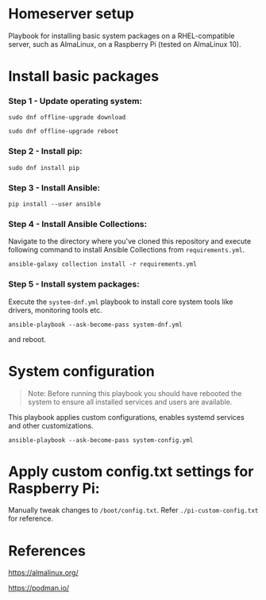 # Homeserver setup

Playbook for installing basic system packages on a RHEL-compatible server, such as AlmaLinux, on a Raspberry Pi (tested on AlmaLinux 10).

# Install basic packages

### Step 1 - Update operating system:

```
sudo dnf offline-upgrade download
```

```
sudo dnf offline-upgrade reboot
```

### Step 2 - Install pip:

```
sudo dnf install pip
```

### Step 3 - Install Ansible:

```
pip install --user ansible
```

### Step 4 - Install Ansible Collections:

Navigate to the directory where you've cloned this repository and execute following command to install Ansible Collections from `requirements.yml`.

```
ansible-galaxy collection install -r requirements.yml
```

### Step 5 - Install system packages:

Execute the `system-dnf.yml` playbook to install core system tools like drivers, monitoring tools etc.

```
ansible-playbook --ask-become-pass system-dnf.yml
```

and reboot.

# System configuration

> Note: Before running this playbook you should have rebooted the system to ensure all installed services and users are available.

This playbook applies custom configurations, enables systemd services and other customizations.

```
ansible-playbook --ask-become-pass system-config.yml
```

# Apply custom config.txt settings for Raspberry Pi:

Manually tweak changes to `/boot/config.txt`. Refer `./pi-custom-config.txt` for reference.

# References

https://almalinux.org/

https://podman.io/

